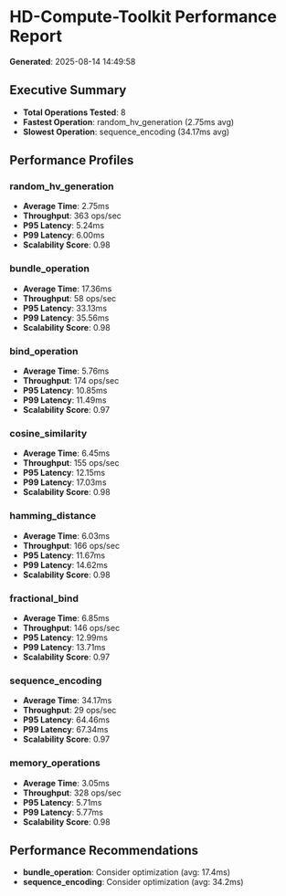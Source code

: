 # HD-Compute-Toolkit Performance Report

**Generated**: 2025-08-14 14:49:58

## Executive Summary
- **Total Operations Tested**: 8
- **Fastest Operation**: random_hv_generation (2.75ms avg)
- **Slowest Operation**: sequence_encoding (34.17ms avg)

## Performance Profiles

### random_hv_generation
- **Average Time**: 2.75ms
- **Throughput**: 363 ops/sec
- **P95 Latency**: 5.24ms
- **P99 Latency**: 6.00ms
- **Scalability Score**: 0.98

### bundle_operation
- **Average Time**: 17.36ms
- **Throughput**: 58 ops/sec
- **P95 Latency**: 33.13ms
- **P99 Latency**: 35.56ms
- **Scalability Score**: 0.98

### bind_operation
- **Average Time**: 5.76ms
- **Throughput**: 174 ops/sec
- **P95 Latency**: 10.85ms
- **P99 Latency**: 11.49ms
- **Scalability Score**: 0.97

### cosine_similarity
- **Average Time**: 6.45ms
- **Throughput**: 155 ops/sec
- **P95 Latency**: 12.15ms
- **P99 Latency**: 17.03ms
- **Scalability Score**: 0.98

### hamming_distance
- **Average Time**: 6.03ms
- **Throughput**: 166 ops/sec
- **P95 Latency**: 11.67ms
- **P99 Latency**: 14.62ms
- **Scalability Score**: 0.98

### fractional_bind
- **Average Time**: 6.85ms
- **Throughput**: 146 ops/sec
- **P95 Latency**: 12.99ms
- **P99 Latency**: 13.71ms
- **Scalability Score**: 0.97

### sequence_encoding
- **Average Time**: 34.17ms
- **Throughput**: 29 ops/sec
- **P95 Latency**: 64.46ms
- **P99 Latency**: 67.34ms
- **Scalability Score**: 0.97

### memory_operations
- **Average Time**: 3.05ms
- **Throughput**: 328 ops/sec
- **P95 Latency**: 5.71ms
- **P99 Latency**: 5.77ms
- **Scalability Score**: 0.98

## Performance Recommendations

- **bundle_operation**: Consider optimization (avg: 17.4ms)
- **sequence_encoding**: Consider optimization (avg: 34.2ms)
